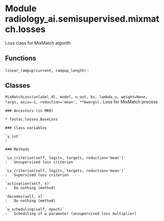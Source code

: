 Module radiology_ai.semisupervised.mixmatch.losses
==================================================
Loss class for MixMatch algorith

Functions
---------

    
`linear_rampup(current, rampup_length)`
:   

Classes
-------

`MixMatchLoss(unlabel_dl, model, n_out, bs, lambda_u, weight=None, *args, axis=-1, reduction='mean', **kwargs)`
:   Loss for MixMatch process

    ### Ancestors (in MRO)

    * fastai.losses.BaseLoss

    ### Class variables

    `y_int`
    :

    ### Methods

    `Lu_criterion(self, logits, targets, reduction='mean')`
    :   Unsupervised loss criterion

    `Lx_criterion(self, logits, targets, reduction='mean')`
    :   Supervised loss criterion

    `activation(self, x)`
    :   Do nothing (method)

    `decodes(self, x)`
    :   Do nothing (method)

    `w_scheduling(self, epoch)`
    :   Scheduling of w paramater (unsupervised loss multiplier)
